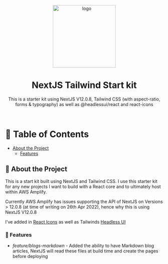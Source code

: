 <div align="center">
    <img src="https://cdn.3dnames.co/uploads/joemore.com/blogs/nextjs-tailwind-starterkit-md.webp" alt="logo" width="200" height="auto" />
    <h1>NextJS Tailwind Start kit</h1>
    <p>
    This is a starter kit using NextJS V12.0.8, Tailwind CSS (with aspect-ratio, forms & typography) as well as @headlessui/react and react-icons
    </p>
</div>

<br />

<!-- Table of Contents -->
# 📔 Table of Contents

- [About the Project](#about-the-project)
  * [Features](#features)

<!-- About the Project -->
## 🌟 About the Project

This is a start kit built using NextJS and Tailwind CSS. I use this starter kit for any new projects I want to build with a React core and to ultimately host within AWS Amplify.

Currently AWS Amplify has issues supporting the API of NextJS on Versions > 12.0.8 (at time of writing on 26th Apr 2022), hence why this is using NextJS V12.0.8

I've added in [React Icons](https://react-icons.github.io/react-icons/) as well as Tailwinds [Headless UI](https://headlessui.dev/react/tabs)


<!-- Features -->
### 🎯 Features

- *feature/blogs-markdown* - Added the ability to have Markdown blog articles, NextJS will read these files at build time and create the pages before deploying
